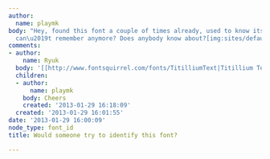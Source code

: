 ```yaml
---
author:
  name: playmk
body: "Hey, found this font a couple of times already, used to know its name but now
  can\u2019t remember anymore? Does anybody know about?[img:sites/default/files/old-images/photography-logos-klonblog0_5776.jpg]"
comments:
- author:
    name: Ryuk
  body: '[[http://www.fontsquirrel.com/fonts/TitilliumText|Titillium Text]]'
  children:
  - author:
      name: playmk
    body: Cheers
    created: '2013-01-29 16:18:09'
  created: '2013-01-29 16:01:55'
date: '2013-01-29 16:00:09'
node_type: font_id
title: Would someone try to identify this font?

---
```

